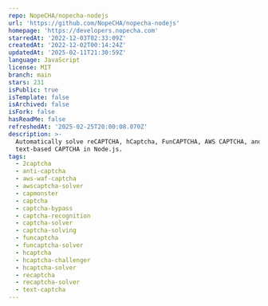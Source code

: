 ```yaml
---
repo: NopeCHA/nopecha-nodejs
url: 'https://github.com/NopeCHA/nopecha-nodejs'
homepage: 'https://developers.nopecha.com'
starredAt: '2022-12-03T02:33:09Z'
createdAt: '2022-12-02T00:14:24Z'
updatedAt: '2025-02-11T21:30:59Z'
language: JavaScript
license: MIT
branch: main
stars: 231
isPublic: true
isTemplate: false
isArchived: false
isFork: false
hasReadMe: false
refreshedAt: '2025-02-25T20:00:08.070Z'
description: >-
  Automatically solve reCAPTCHA, hCaptcha, FunCAPTCHA, AWS CAPTCHA, and
  text-based CAPTCHA in Node.js.
tags:
  - 2captcha
  - anti-captcha
  - aws-waf-captcha
  - awscaptcha-solver
  - capmonster
  - captcha
  - captcha-bypass
  - captcha-recognition
  - captcha-solver
  - captcha-solving
  - funcaptcha
  - funcaptcha-solver
  - hcaptcha
  - hcaptcha-challenger
  - hcaptcha-solver
  - recaptcha
  - recaptcha-solver
  - text-captcha
---
```


